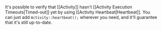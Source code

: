 It's possible to verify that [[Activity]] hasn't [[Activity Execution Timeouts|Timed-out]] yet by using [[Activity Heartbeat|Heartbeat]]. You can just add `Activity::heartbeat();` wherever you need, and it'll guarantee that it's still up-to-date.
